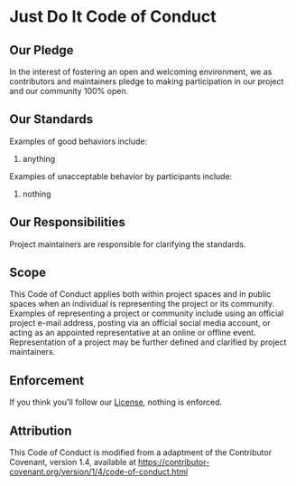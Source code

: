 # Just Do It Code of Conduct
## Our Pledge
In the interest of fostering an open and welcoming environment, we as contributors and maintainers pledge to making participation in our project and our community 100% open.
## Our Standards
Examples of good behaviors include:

1. anything

Examples of unacceptable behavior by participants include:

1. nothing

## Our Responsibilities
Project maintainers are responsible for clarifying the standards.
## Scope
This Code of Conduct applies both within project spaces and in public spaces when an individual is representing the project or its community.
Examples of representing a project or community include using an official project e-mail address, posting via an official social media account, or acting as an appointed representative at an online or offline event.
Representation of a project may be further defined and clarified by project maintainers.
## Enforcement
If you think you'll follow our [License](LICENSE), nothing is enforced.
## Attribution
This Code of Conduct is modified from a adaptment of the Contributor Covenant, version 1.4, available at https://contributor-covenant.org/version/1/4/code-of-conduct.html